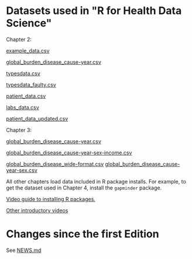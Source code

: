 # Datasets used in "R for Health Data Science"

Chapter 2:

[example_data.csv](example_data.csv)

[global_burden_disease_cause-year.csv](data/global_burden_disease_cause-year.csv)

[typesdata.csv](data/typesdata.csv)

[typesdata_faulty.csv](data/typesdata_faulty.csv)

[patient_data.csv](data/patient_data.csv)

[labs_data.csv](data/labs_data.csv)

[patient_data_updated.csv](data/patient_data_updated.csv)

Chapter 3:

[global_burden_disease_cause-year.csv](data/global_burden_disease_cause-year.csv)

[global_burden_disease_cause-year-sex-income.csv](data/global_burden_disease_cause-year-sex-income.csv)

[global_burden_disease_wide-format.csv](data/global_burden_disease_wide-format.csv)
[global_burden_disease_cause-year-sex.csv](data/global_burden_disease_cause-year-sex.csv)


All other chapters load data included in R package installs. For example, to get the dataset used in Chapter 4, install the `gapminder` package.

[Video guide to installing R packages.](https://media.ed.ac.uk/media/Installing+R+Packages/1_2yfie5da)

[Other introductory videos](https://media.ed.ac.uk/tag/tagid/healthyr)

# Changes since the first Edition

See [NEWS.md](NEWS.md)

